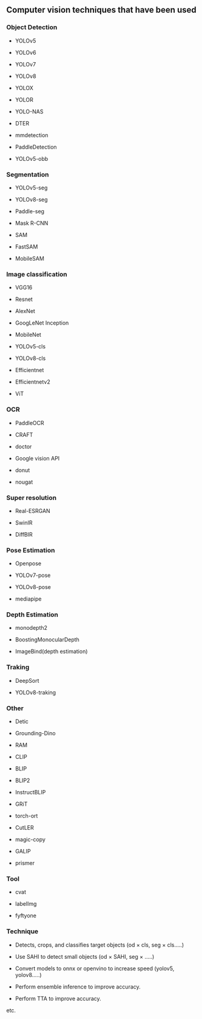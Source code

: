 ## Computer vision techniques that have been used


### Object Detection

- YOLOv5

- YOLOv6

- YOLOv7

- YOLOv8

- YOLOX

- YOLOR

- YOLO-NAS

- DTER

- mmdetection

- PaddleDetection

- YOLOv5-obb


### Segmentation 

- YOLOv5-seg

- YOLOv8-seg 

- Paddle-seg

- Mask R-CNN

- SAM

- FastSAM

- MobileSAM



### Image classification

- VGG16

- Resnet

- AlexNet

- GoogLeNet Inception

- MobileNet

- YOLOv5-cls

- YOLOv8-cls

- Efficientnet

- Efficientnetv2

- ViT


### OCR

- PaddleOCR

- CRAFT

- doctor

- Google vision API

- donut

- nougat


### Super resolution

- Real-ESRGAN

- SwinIR

- DiffBIR


### Pose Estimation

- Openpose

- YOLOv7-pose

- YOLOv8-pose

- mediapipe



### Depth Estimation

- monodepth2

- BoostingMonocularDepth

- ImageBind(depth estimation)

### Traking


- DeepSort

- YOLOv8-traking


### Other

- Detic

- Grounding-Dino

- RAM

- CLIP

- BLIP

- BLIP2

- InstructBLIP

- GRiT

- torch-ort

- CutLER

- magic-copy

- GALIP

- prismer


### Tool

- cvat

- labelImg

- fyftyone

### Technique

- Detects, crops, and classifies target objects (od × cls, seg × cls.....)

- Use SAHI to detect small objects (od × SAHI, seg × .....)

- Convert models to onnx or openvino to increase speed (yolov5, yolov8.....)

- Perform ensemble inference to improve accuracy.

- Perform TTA to improve accuracy.

etc.
